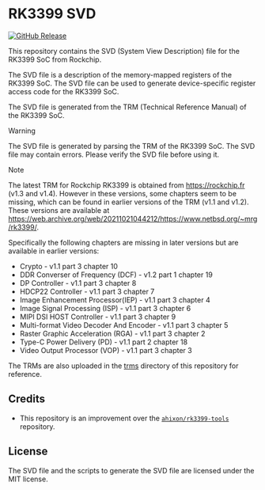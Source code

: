 # RK3399 SVD

[![GitHub Release](https://img.shields.io/github/v/release/CaptainIRS/rk3399-svd?label=Download)](https://github.com/CaptainIRS/rk3399-svd/releases/latest/download/rk3399.svd)

This repository contains the SVD (System View Description) file for the RK3399 SoC from Rockchip.

The SVD file is a description of the memory-mapped registers of the RK3399 SoC. The SVD file can be used to generate device-specific register access code for the RK3399 SoC.

The SVD file is generated from the TRM (Technical Reference Manual) of the RK3399 SoC.

> [!WARNING]
> The SVD file is generated by parsing the TRM of the RK3399 SoC. The SVD file may contain errors. Please verify the SVD file before using it.

> [!NOTE]
> The latest TRM for Rockchip RK3399 is obtained from https://rockchip.fr (v1.3 and v1.4). However in these versions, some chapters seem to be missing, which can be found in earlier versions of the TRM (v1.1 and v1.2). These versions are available at https://web.archive.org/web/20211021044212/https://www.netbsd.org/~mrg/rk3399/.
>
> Specifically the following chapters are missing in later versions but are available in earlier versions:
> * Crypto - v1.1 part 3 chapter 10
> * DDR Converser of Frequency (DCF) - v1.2 part 1 chapter 19
> * DP Controller - v1.1 part 3 chapter 8
> * HDCP22 Controller - v1.1 part 3 chapter 7
> * Image Enhancement Processor(IEP) - v1.1 part 3 chapter 4
> * Image Signal Processing (ISP) - v1.1 part 3 chapter 6
> * MIPI DSI HOST Controller - v1.1 part 3 chapter 9
> * Multi-format Video Decoder And Encoder - v1.1 part 3 chapter 5
> * Raster Graphic Acceleration (RGA) - v1.1 part 3 chapter 2
> * Type-C Power Delivery (PD) - v1.1 part 2 chapter 18
> * Video Output Processor (VOP) - v1.1 part 3 chapter 3
>
> The TRMs are also uploaded in the [trms](./trms) directory of this repository for reference.

## Credits

* This repository is an improvement over the [`ahixon/rk3399-tools`](https://github.com/ahixon/rk3399-tools) repository.

## License

The SVD file and the scripts to generate the SVD file are licensed under the MIT license.
